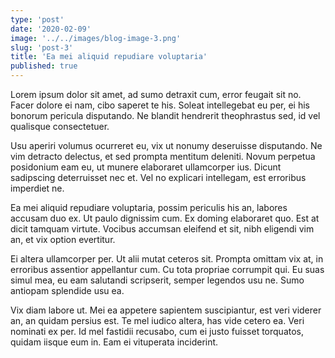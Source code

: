 ```yaml
---
type: 'post'
date: '2020-02-09'
image: '../../images/blog-image-3.png'
slug: 'post-3'
title: 'Ea mei aliquid repudiare voluptaria'
published: true
---
```


Lorem ipsum dolor sit amet, ad sumo detraxit cum, error feugait sit no. Facer dolore ei nam, cibo saperet te his. Soleat intellegebat eu per, ei his bonorum pericula disputando. Ne blandit hendrerit theophrastus sed, id vel qualisque consectetuer.

Usu aperiri volumus ocurreret eu, vix ut nonumy deseruisse disputando. Ne vim detracto delectus, et sed prompta mentitum deleniti. Novum perpetua posidonium eam eu, ut munere elaboraret ullamcorper ius. Dicunt sadipscing deterruisset nec et. Vel no explicari intellegam, est erroribus imperdiet ne.

Ea mei aliquid repudiare voluptaria, possim periculis his an, labores accusam duo ex. Ut paulo dignissim cum. Ex doming elaboraret quo. Est at dicit tamquam virtute. Vocibus accumsan eleifend et sit, nibh eligendi vim an, et vix option evertitur.

Ei altera ullamcorper per. Ut alii mutat ceteros sit. Prompta omittam vix at, in erroribus assentior appellantur cum. Cu tota propriae corrumpit qui. Eu suas simul mea, eu eam salutandi scripserit, semper legendos usu ne. Sumo antiopam splendide usu ea.

Vix diam labore ut. Mei ea appetere sapientem suscipiantur, est veri viderer an, an quidam persius est. Te mel iudico altera, has vide cetero ea. Veri nominati ex per. Id mel fastidii recusabo, cum ei justo fuisset torquatos, quidam iisque eum in. Eam ei vituperata inciderint.
